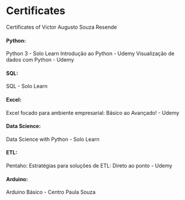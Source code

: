# Certificates
 Certificates of Victor Augusto Souza Resende

#### Python: 
Python 3 - Solo Learn
Introdução ao Python - Udemy
Visualização de dados com Python - Udemy


#### SQL: 
SQL - Solo Learn


#### Excel: 
Excel focado para ambiente empresarial: Básico ao Avançado! - Udemy


#### Data Science: 
Data Science with Python - Solo Learn


#### ETL: 
Pentaho: Estratégias para soluções de ETL: Direto ao ponto - Udemy


#### Arduino: 
Arduino Básico - Centro Paula Souza
